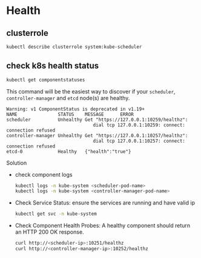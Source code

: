 # Health

## clusterrole
```sh
kubectl describe clusterrole system:kube-scheduler
```

## check k8s health status
```sh
kubectl get componentstatuses
```
This command will be the easiest way to discover if your `scheduler`, `controller-manager` and `etcd` node(s) are healthy.
```
Warning: v1 ComponentStatus is deprecated in v1.19+
NAME               STATUS    MESSAGE      ERROR
scheduler          Unhealthy Get "https://127.0.0.1:10259/healthz":
                                dial tcp 127.0.0.1:10259: connect: connection refused
controller-manager Unhealthy Get "https://127.0.0.1:10257/healthz":
                                dial tcp 127.0.0.1:10257: connect: connection refused
etcd-0             Healthy   {"health":"true"}
```

Solution
- check component logs
  ```sh
  kubectl logs -n kube-system <scheduler-pod-name>
  kubectl logs -n kube-system <controller-manager-pod-name>
  ```
- Check Service Status: ensure the services are running and have valid ip
  ```sh
  kubectl get svc -n kube-system
  ```
- Check Component Health Probes: A healthy component should return an HTTP 200 OK response.
  ```sh
  curl http://<scheduler-ip>:10251/healthz
  curl http://<controller-manager-ip>:10252/healthz
  ```
